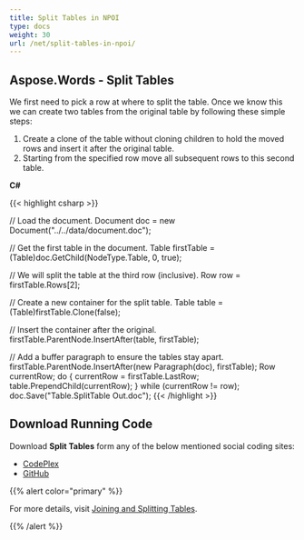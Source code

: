 ```yaml
---
title: Split Tables in NPOI
type: docs
weight: 30
url: /net/split-tables-in-npoi/
---
```


## **Aspose.Words - Split Tables**
We first need to pick a row at where to split the table. Once we know this we can create two tables from the original table by following these simple steps:

1. Create a clone of the table without cloning children to hold the moved rows and insert it after the original table.
1. Starting from the specified row move all subsequent rows to this second table.

**C#**

{{< highlight csharp >}}

// Load the document.
Document doc = new Document("../../data/document.doc");

// Get the first table in the document.
Table firstTable = (Table)doc.GetChild(NodeType.Table, 0, true);

// We will split the table at the third row (inclusive).
Row row = firstTable.Rows[2];

// Create a new container for the split table.
Table table = (Table)firstTable.Clone(false);

// Insert the container after the original.
firstTable.ParentNode.InsertAfter(table, firstTable);

// Add a buffer paragraph to ensure the tables stay apart.
firstTable.ParentNode.InsertAfter(new Paragraph(doc), firstTable);
Row currentRow;
do
{
	currentRow = firstTable.LastRow;
	table.PrependChild(currentRow);
}
while (currentRow != row);
doc.Save("Table.SplitTable Out.doc");
{{< /highlight >}}
## **Download Running Code**
Download **Split Tables** form any of the below mentioned social coding sites:

- [CodePlex](https://asposenpoi.codeplex.com/downloads/get/1475292)
- [GitHub](https://github.com/aspose-words/Aspose.Words-for-.NET/releases/download/Aspose.Words_Features_Missing_in_NPOI_v_1.0/Split.Table.Aspose.Words.zip)

{{% alert color="primary" %}} 

For more details, visit [Joining and Splitting Tables](http://www.aspose.com/docs/display/wordsnet/Joining+and+Splitting+Tables).

{{% /alert %}}
